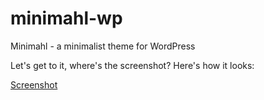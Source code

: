 minimahl-wp
===========

Minimahl - a minimalist theme for WordPress

Let's get to it, where's the screenshot? Here's how it looks:

[Screenshot](http://i.imgur.com/vDGuOCq)
